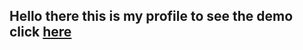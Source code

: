 ## Hello there this is my profile to see the demo click [here](https://ahmed-abbe.github.io/Portfolio/)
